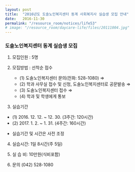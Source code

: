 ```yaml
---
layout: post
title:  "2016년도 도솔노인복지센터 동계 사회복지사 실습생 모집 안내"
date:   2016-11-30
permalink: "/resource_room/notices/life53"
# image: "/resource_room/daycare-life/files/20111004.jpg"
---
```


### **도솔노인복지센터 동계 실습생 모집**

 
1. 모집인원 : 5명
 
2. 모집방법 : 선착순 접수
    - (1) 도솔노인복지센터 문의(전화: 528-1080) ⇒
    - (2) 학과 사무실 접수 및 신청, 도솔노인복지센터로 공문발송 ⇒ 
    - (3) 도솔노인복지센터 접수 ⇒ 
    - (4) 학과 및 학생에게 통보
 
3. 실습기간
  - (1) 2016. 12. 12.  ~ 12. 30.  (3주간: 120시간)
  - (2) 2017. 1. 2.  ~ 1. 31.  (4주간: 160시간) 
   * 실습기간 및 시간은 사전 조정
 
4. 실습시간: 1일 8시간(주 5일)
 
5. 실 습 비: 10만원(식비포함) 
 
6. 문의 (042) 528-1080
